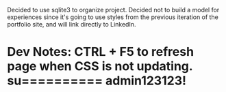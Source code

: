 Decided to use sqlite3 to organize project.
Decided not to build a model for experiences since it's going to use styles from the previous iteration of the portfolio site, and will link directly to LinkedIn.







Dev Notes:
CTRL + F5 to refresh page when CSS is not updating.
su==========
admin123123!
============